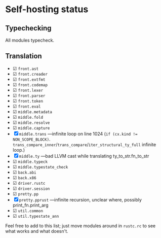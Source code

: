 # Self-hosting status

## Typechecking

All modules typecheck.

## Translation

* ☑ `front.ast`
* ☑ `front.creader`
* ☑ `front.extfmt`
* ☑ `front.codemap`
* ☑ `front.lexer`
* ☑ `front.parser`
* ☑ `front.token`
* ☑ `front.eval`
* ☑ `middle.metadata`
* ☑ `middle.fold`
* ☑ `middle.resolve`
* ☑ `middle.capture`
* ☒ `middle.trans` &mdash;infinite loop on line 1024 (`if (cx.kind != NON_SCOPE_BLOCK)`. `trans_compare_inner`/`trans_compare`/`iter_structural_ty_full` infinite loop.)
* ☒ `middle.ty` &mdash;bad LLVM cast while translating ty_to_str.fn_to_str
* ☑ `middle.typeck`
* ☑ `middle.typestate_check`
* ☑ `back.abi`
* ☑ `back.x86`
* ☑ `driver.rustc`
* ☑ `driver.session`
* ☑ `pretty.pp`
* ☒ `pretty.pprust` &mdash;infinite recursion, unclear where, possibly print_fn.print_arg
* ☑ `util.common`
* ☑ `util.typestate_ann`

Feel free to add to this list; just move modules around in `rustc.rc` to see what works and what doesn't.
